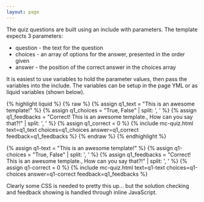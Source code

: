 ```yaml
---
layout: page
---
```


The quiz questions are built using an include with parameters.  The template expects 3 parameters:

- question - the text for the question
- choices - an array of options for the answer, presented in the order given
- answer - the position of the correct answer in the choices array

It is easiest to use variables to hold the parameter values, then pass the variables into the include.  The variables can be setup in the page YML or as liquid variables (shown below).

{% highlight liquid %}
{% raw %}
  {% assign q1_text = "This is an awesome template!" %}
  {% assign q1_choices = "True, False" | split: ', ' %}
  {% assign q1_feedbacks = "Correct!  This is an awesome template., How can you say that?!" | split: ', ' %}
  {% assign q1_correct = 0 %}
  {% include mc-quiz.html text=q1_text choices=q1_choices answer=q1_correct feedback=q1_feedbacks %}
{% endraw %}
{% endhighlight %}

{% assign q1-text = "This is an awesome template!" %}
{% assign q1-choices = "True, False" | split: ', ' %}
{% assign q1_feedbacks = "Correct!  This is an awesome template., How can you say that?!" | split: ', ' %}
{% assign q1-correct = 0 %}
{% include mc-quiz.html text=q1-text choices=q1-choices answer=q1-correct feedback=q1_feedbacks %}



Clearly some CSS is needed to pretty this up... but the solution checking and feedback showing is handled through inline JavaScript.